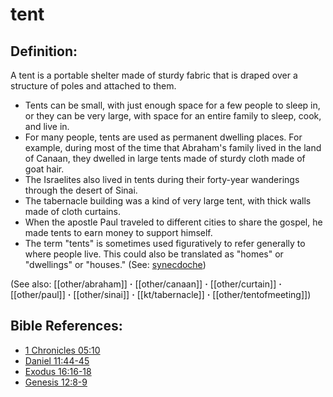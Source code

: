 # tent #

## Definition: ##

A tent is a portable shelter made of sturdy fabric that is draped over a structure of poles and attached to them.

* Tents can be small, with just enough space for a few people to sleep in, or they can be very large, with space for an entire family to sleep, cook, and live in.
* For many people, tents are used as permanent dwelling places. For example, during most of the time that Abraham's family lived in the land of Canaan, they dwelled in large tents made of sturdy cloth made of goat hair.
* The Israelites also lived in tents during their forty-year wanderings through the desert of Sinai.
* The tabernacle building was a kind of very large tent, with thick walls made of cloth curtains.
* When the apostle Paul traveled to different cities to share the gospel, he made tents to earn money to support himself.
* The term "tents" is sometimes used figuratively to refer generally to where people live. This could also be translated as "homes" or "dwellings" or "houses." (See: [synecdoche](en/ta-vol1/translate/man/figs-synecdoche))

(See also: [[other/abraham]] **·** [[other/canaan]] **·** [[other/curtain]] **·** [[other/paul]] **·** [[other/sinai]] **·** [[kt/tabernacle]] **·** [[other/tentofmeeting]])

## Bible References: ##

* [1 Chronicles 05:10](en/tn/1ch/help/05/10)
* [Daniel 11:44-45](en/tn/dan/help/11/44)
* [Exodus 16:16-18](en/tn/exo/help/16/16)
* [Genesis 12:8-9](en/tn/gen/help/12/08)